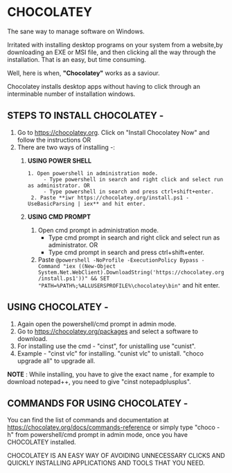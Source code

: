 #  CHOCOLATEY
The sane way to manage software on Windows.

Irritated with installing desktop programs on your system from a website,by downloading an EXE or MSI file, and then clicking all the way through the installation. That is an easy, but time consuming.

Well, here is when, **"Chocolatey"** works as a saviour.

Chocolatey installs desktop apps without having to click through an interminable number of installation windows.





 ## STEPS TO INSTALL CHOCOLATEY -

1. Go to https://chocolatey.org. Click on "Install Chocolatey Now" and follow the instructions OR
2. There are two ways of installing -:
    1. **USING POWER SHELL**  
     
       ```
       1. Open powershell in administration mode.
            - Type powershell in search and right click and select run as administrator. OR
            - Type powershell in search and press ctrl+shift+enter.
        2. Paste **iwr https://chocolatey.org/install.ps1 -UseBasicParsing | iex** and hit enter.
        ```
       
  
   
   2. **USING CMD PROMPT**
   
        1. Open cmd prompt in administration mode.
            - Type cmd prompt in search and right click and select run as administrator.  OR
            - Type cmd prompt in search and press ctrl+shift+enter.
        2. Paste ```@powershell -NoProfile -ExecutionPolicy Bypass -Command "iex ((New-Object System.Net.WebClient).DownloadString('https://chocolatey.org/install.ps1'))" && SET "PATH=%PATH%;%ALLUSERSPROFILE%\chocolatey\bin"```
            and hit enter.
            
            
           

## USING CHOCOLATEY -

1. Again open the powershell/cmd prompt in admin mode.
2. Go to https://chocolatey.org/packages and select a software to download.
3. For installing use the cmd - "cinst", for unistalling use "cunist".
4. Example - "cinst vlc" for installing. "cunist vlc" to unistall. "choco upgrade all" to upgrade all.


**NOTE** : While installing, you have to give the exact name , for example to download notepad++, you need to give "cinst notepadplusplus".





## COMMANDS FOR USING CHOCOLATEY -

You can find the list of commands and documentation at https://chocolatey.org/docs/commands-reference or simply type "choco -h" from  powershell/cmd prompt in admin mode, once you have CHOCOLATEY installed.
   
 CHOCOLATEY IS AN EASY WAY OF AVOIDING UNNECESSARY CLICKS AND QUICKLY INSTALLING APPLICATIONS AND TOOLS THAT YOU NEED.    
